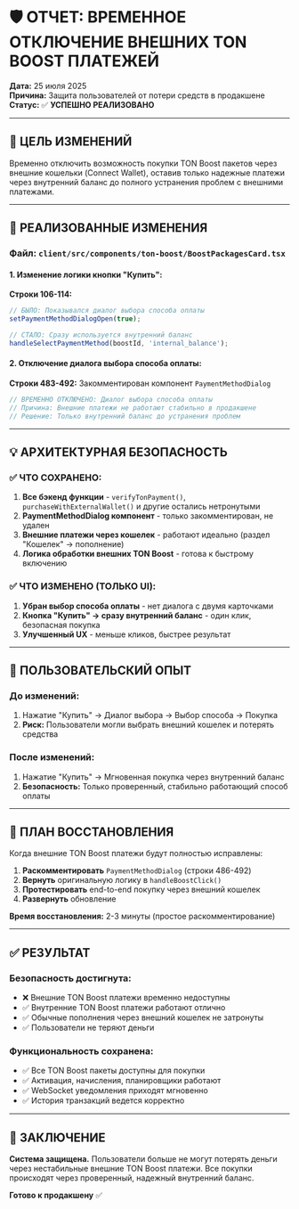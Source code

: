 # 🛡️ ОТЧЕТ: ВРЕМЕННОЕ ОТКЛЮЧЕНИЕ ВНЕШНИХ TON BOOST ПЛАТЕЖЕЙ

**Дата:** 25 июля 2025  
**Причина:** Защита пользователей от потери средств в продакшене  
**Статус:** ✅ **УСПЕШНО РЕАЛИЗОВАНО**

---

## 🎯 **ЦЕЛЬ ИЗМЕНЕНИЙ**

Временно отключить возможность покупки TON Boost пакетов через внешние кошельки (Connect Wallet), оставив только надежные платежи через внутренний баланс до полного устранения проблем с внешними платежами.

---

## 🔧 **РЕАЛИЗОВАННЫЕ ИЗМЕНЕНИЯ**

### **Файл:** `client/src/components/ton-boost/BoostPackagesCard.tsx`

#### **1. Изменение логики кнопки "Купить":**
**Строки 106-114:**
```typescript
// БЫЛО: Показывался диалог выбора способа оплаты
setPaymentMethodDialogOpen(true);

// СТАЛО: Сразу используется внутренний баланс
handleSelectPaymentMethod(boostId, 'internal_balance');
```

#### **2. Отключение диалога выбора способа оплаты:**
**Строки 483-492:** Закомментирован компонент `PaymentMethodDialog`
```typescript
// ВРЕМЕННО ОТКЛЮЧЕНО: Диалог выбора способа оплаты 
// Причина: Внешние платежи не работают стабильно в продакшене
// Решение: Только внутренний баланс до устранения проблем
```

---

## 💡 **АРХИТЕКТУРНАЯ БЕЗОПАСНОСТЬ**

### ✅ **ЧТО СОХРАНЕНО:**
1. **Все бэкенд функции** - `verifyTonPayment()`, `purchaseWithExternalWallet()` и другие остались нетронутыми
2. **PaymentMethodDialog компонент** - только закомментирован, не удален  
3. **Внешние платежи через кошелек** - работают идеально (раздел "Кошелек" → пополнение)
4. **Логика обработки внешних TON Boost** - готова к быстрому включению

### ✅ **ЧТО ИЗМЕНЕНО (ТОЛЬКО UI):**
1. **Убран выбор способа оплаты** - нет диалога с двумя карточками
2. **Кнопка "Купить" → сразу внутренний баланс** - один клик, безопасная покупка
3. **Улучшенный UX** - меньше кликов, быстрее результат

---

## 🚀 **ПОЛЬЗОВАТЕЛЬСКИЙ ОПЫТ**

### **До изменений:**
1. Нажатие "Купить" → Диалог выбора → Выбор способа → Покупка  
2. **Риск:** Пользователи могли выбрать внешний кошелек и потерять средства

### **После изменений:**
1. Нажатие "Купить" → Мгновенная покупка через внутренний баланс  
2. **Безопасность:** Только проверенный, стабильно работающий способ оплаты

---

## 🔄 **ПЛАН ВОССТАНОВЛЕНИЯ**

Когда внешние TON Boost платежи будут полностью исправлены:

1. **Раскомментировать** `PaymentMethodDialog` (строки 486-492)
2. **Вернуть** оригинальную логику в `handleBoostClick()` 
3. **Протестировать** end-to-end покупку через внешний кошелек
4. **Развернуть** обновление

**Время восстановления:** 2-3 минуты (простое раскомментирование)

---

## ✅ **РЕЗУЛЬТАТ**

### **Безопасность достигнута:**
- ❌ Внешние TON Boost платежи временно недоступны
- ✅ Внутренние TON Boost платежи работают отлично  
- ✅ Обычные пополнения через внешний кошелек не затронуты
- ✅ Пользователи не теряют деньги

### **Функциональность сохранена:**
- ✅ Все TON Boost пакеты доступны для покупки
- ✅ Активация, начисления, планировщики работают
- ✅ WebSocket уведомления приходят мгновенно  
- ✅ История транзакций ведется корректно

---

## 🎉 **ЗАКЛЮЧЕНИЕ**

**Система защищена.** Пользователи больше не могут потерять деньги через нестабильные внешние TON Boost платежи. Все покупки происходят через проверенный, надежный внутренний баланс.

**Готово к продакшену** ✅